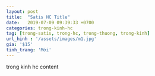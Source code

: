 ```yaml
---
layout: post
title:  "Satis HC Title"
date:   2019-07-09 09:39:33 +0700
categories: trong-kinh-hc
tag: [trong-satis, trong-hc, trong-thuong, trong-kinh] 
url_hinh : '/assets/images/m1.jpg'
gia: '$15'
tinh_trang: 'Mới'
---
```


trong kinh hc content